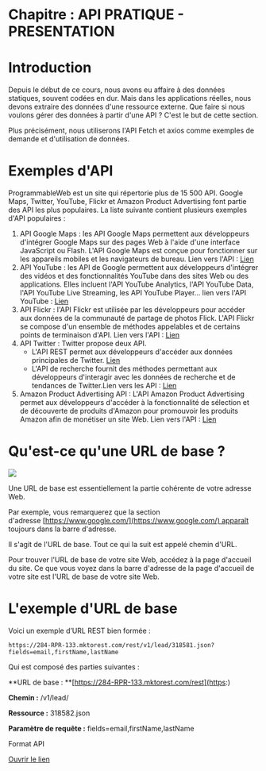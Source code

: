 # Chapitre : API PRATIQUE - PRESENTATION


# Introduction

Depuis le début de ce cours, nous avons eu affaire à des données statiques, souvent codées en dur. Mais dans les applications réelles, nous devons extraire des données d'une ressource externe.
Que faire si nous voulons gérer des données à partir d'une API ? C'est le but de cette section.

Plus précisément, nous utiliserons l'API Fetch et axios comme exemples de demande et d'utilisation de données.

# Exemples d'API

ProgrammableWeb est un site qui répertorie plus de 15 500 API. Google Maps, Twitter, YouTube, Flickr et Amazon Product Advertising font partie des API les plus populaires. La liste suivante contient plusieurs exemples d'API populaires :

1. API Google Maps : les API Google Maps permettent aux développeurs d'intégrer Google Maps sur des pages Web à l'aide d'une interface JavaScript ou Flash. L'API Google Maps est conçue pour fonctionner sur les appareils mobiles et les navigateurs de bureau. Lien vers l'API : [Lien](https://cloud.google.com/maps-platform/)
2. API YouTube : les API de Google permettent aux développeurs d'intégrer des vidéos et des fonctionnalités YouTube dans des sites Web ou des applications. Elles incluent l'API YouTube Analytics, l'API YouTube Data, l'API YouTube Live Streaming, les API YouTube Player… lien vers l'API YouTube : [Lien](https://developers.google.com/youtube/)
3. API Flickr : l'API Flickr est utilisée par les développeurs pour accéder aux données de la communauté de partage de photos Flick. L'API Flickr se compose d'un ensemble de méthodes appelables et de certains points de terminaison d'API. Lien vers l'API : [Lien](https://www.flickr.com/services/api/)
4. API Twitter : Twitter propose deux API.
   * L'API REST permet aux développeurs d'accéder aux données principales de Twitter. [Lien](https://dev.twitter.com/)
   * L'API de recherche fournit des méthodes permettant aux développeurs d'interagir avec les données de recherche et de tendances de Twitter.Lien vers les API : [Lien](https://dev.twitter.com/)
5. Amazon Product Advertising API : L'API Amazon Product Advertising permet aux développeurs d'accéder à la fonctionnalité de sélection et de découverte de produits d'Amazon pour promouvoir les produits Amazon afin de monétiser un site Web. Lien vers l'API : [Lien](https://www.amazon.com/ap/signin?openid.return_to=https%3A%2F%2Faffiliate-program.amazon.com%2Fassoc_credentials%2Fhome&openid.identity=http%3A%2F%2Fspecs.openid.net%2Fauth%2F2.0%2Fidentifier_select&openid.assoc_handle=amzn_associates_us&openid.mode=checkid_setup&marketPlaceId=ATVPDKIKX0DER&openid.claimed_id=http%3A%2F%2Fspecs.openid.net%2Fauth%2F2.0%2Fidentifier_select&openid.ns=http%3A%2F%2Fspecs.openid.net%2Fauth%2F2.0&openid.pape.max_auth_age=0)

# Qu'est-ce qu'une URL de base ?

![](https://i.imgur.com/zPWdLzT.png)

Une URL de base est essentiellement la partie cohérente de votre adresse Web.

Par exemple, vous remarquerez que la section d'adresse [https://www.google.com/](https://www.google.com/) apparaît toujours dans la barre d'adresse.

Il s'agit de l'URL de base. Tout ce qui la suit est appelé chemin d'URL.

Pour trouver l'URL de base de votre site Web, accédez à la page d'accueil du site. Ce que vous voyez dans la barre d'adresse de la page d'accueil de votre site est l'URL de base de votre site Web.

# L'exemple d'URL de base

Voici un exemple d’URL REST bien formée :

`https://284-RPR-133.mktorest.com/rest/v1/lead/318581.json?fields=email,firstName,lastName`

Qui est composé des parties suivantes :

**URL de base : **[https://284-RPR-133.mktorest.com/rest](https:)

**Chemin :** /v1/lead/

**Ressource :** 318582.json

**Paramètre de requête :** fields=email,firstName,lastName

Format API

[Ouvrir le lien](https://support.helpspot.com/index.php?pg=kb.page&id=162)
